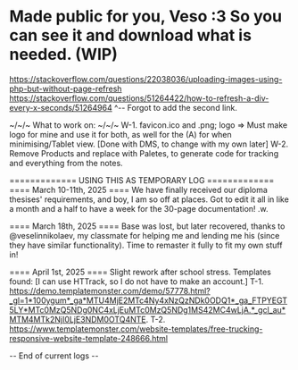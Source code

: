 Made public for you, Veso :3 So you can see it and download what is needed.
(WIP)
====
https://stackoverflow.com/questions/22038036/uploading-images-using-php-but-without-page-refresh
https://stackoverflow.com/questions/51264422/how-to-refresh-a-div-every-x-seconds/51264964
^-- Forgot to add the second link.


~/~/~ What to work on: ~/~/~
W-1. favicon.ico and .png; logo => Must make logo for mine and use it for both, as well for the (A) for when minimising/Tablet view. [Done with DMS, to change with my own later]
W-2. Remove Products and replace with Paletes, to generate code for tracking and everything from the notes.


============= USING THIS AS TEMPORARY LOG =============
==== March 10-11th, 2025 ====
We have finally received our diploma thesises' requirements, and boy, I am so off at places. Got to edit it all in like a month and a half to have a week for the 30-page documentation! .w.

==== March 18th, 2025 ====
Base was lost, but later recovered, thanks to @veselinnikolaev, my classmate for helping me and lending me his (since they have similar functionality).
Time to remaster it fully to fit my own stuff in!

==== April 1st, 2025 ====
Slight rework after school stress. Templates found: [I can use HTTrack, so I do not have to make an account.]
    T-1. https://demo.templatemonster.com/demo/57778.html?_gl=1*100ygum*_ga*MTU4MjE2MTc4Ny4xNzQzNDk0ODQ1*_ga_FTPYEGT5LY*MTc0MzQ5NDg0NC4xLjEuMTc0MzQ5NDg1MS42MC4wLjA.*_gcl_au*MTM4MTk2NjI0LjE3NDM0OTQ4NTE.
    T-2. https://www.templatemonster.com/website-templates/free-trucking-responsive-website-template-248666.html

-- End of current logs --
